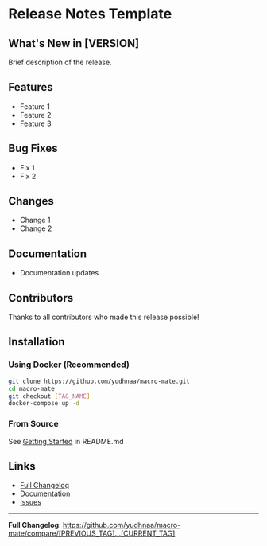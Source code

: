 # Release Notes Template

## What's New in [VERSION]

Brief description of the release.

## Features

- Feature 1
- Feature 2
- Feature 3

## Bug Fixes

- Fix 1
- Fix 2

## Changes

- Change 1
- Change 2

## Documentation

- Documentation updates

## Contributors

Thanks to all contributors who made this release possible!

## Installation

### Using Docker (Recommended)

```bash
git clone https://github.com/yudhnaa/macro-mate.git
cd macro-mate
git checkout [TAG_NAME]
docker-compose up -d
```

### From Source

See [Getting Started](https://github.com/yudhnaa/macro-mate#getting-started) in README.md

## Links

- [Full Changelog](https://github.com/yudhnaa/macro-mate/blob/develop/CHANGELOG.md)
- [Documentation](https://github.com/yudhnaa/macro-mate/blob/develop/README.md)
- [Issues](https://github.com/yudhnaa/macro-mate/issues)

---

**Full Changelog**: https://github.com/yudhnaa/macro-mate/compare/[PREVIOUS_TAG]...[CURRENT_TAG]
